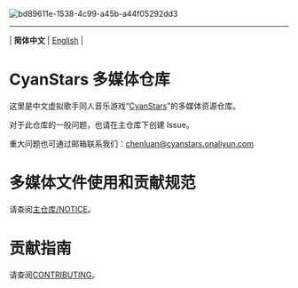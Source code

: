 ﻿![bd89611e-1538-4c99-a45b-a44f05292dd3](https://github.com/user-attachments/assets/bd89611e-1538-4c99-a45b-a44f05292dd3)

---

| **简体中文** | [English](README_en.md) |


# CyanStars 多媒体仓库

这里是中文虚拟歌手同人音乐游戏“[CyanStars](https://github.com/IPOL-Studio/CyanStars)”的多媒体资源仓库。

对于此仓库的一般问题，也请在主仓库下创建 Issue。

重大问题也可通过邮箱联系我们：<chenluan@cyanstars.onaliyun.com>


# 多媒体文件使用和贡献规范

请查阅[主仓库/NOTICE](https://github.com/IPOL-Studio/CyanStars/blob/main/NOTICE)。


# 贡献指南

请查阅[CONTRIBUTING](CONTRIBUTING.md)。
